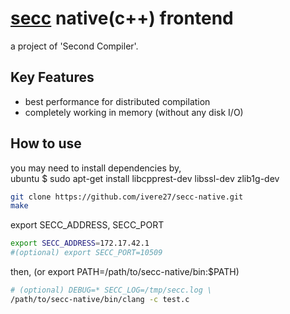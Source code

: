 # [secc](https://github.com/ivere27/secc) native(c++) frontend
a project of 'Second Compiler'.

## Key Features
- best performance for distributed compilation
- completely working in memory (without any disk I/O)

## How to use
you may need to install dependencies by,
<br>ubuntu $ sudo apt-get install libcpprest-dev libssl-dev zlib1g-dev
```sh
git clone https://github.com/ivere27/secc-native.git
make
```

export SECC_ADDRESS, SECC_PORT
```sh
export SECC_ADDRESS=172.17.42.1
#(optional) export SECC_PORT=10509
```

then, (or export PATH=/path/to/secc-native/bin:$PATH)
```sh
# (optional) DEBUG=* SECC_LOG=/tmp/secc.log \
/path/to/secc-native/bin/clang -c test.c
```
